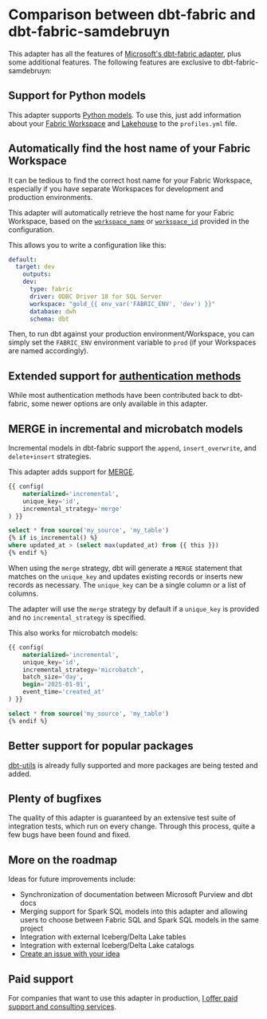 # Comparison between dbt-fabric and dbt-fabric-samdebruyn

This adapter has all the features of [Microsoft's dbt-fabric adapter](https://github.com/microsoft/dbt-fabric), plus some additional features.
The following features are exclusive to dbt-fabric-samdebruyn:

## Support for Python models

This adapter supports [Python models](https://docs.getdbt.com/docs/build/python-models). To use this, just add information about your [Fabric Workspace](configuration.md#workspace_name) and [Lakehouse](configuration.md#lakehouse_name) to the `profiles.yml` file.

## Automatically find the host name of your Fabric Workspace

It can be tedious to find the correct host name for your Fabric Workspace, especially if you have separate Workspaces for development and production environments.

This adapter will automatically retrieve the host name for your Fabric Workspace, based on the [`workspace_name`](configuration.md#workspace_name) or [`workspace_id`](configuration.md#workspace_id) provided in the configuration.

This allows you to write a configuration like this:

```yaml
default:
  target: dev
    outputs:
    dev:
      type: fabric
      driver: ODBC Driver 18 for SQL Server
      workspace: "gold_{{ env_var('FABRIC_ENV', 'dev') }}"
      database: dwh
      schema: dbt
```

Then, to run dbt against your production environment/Workspace, you can simply set the `FABRIC_ENV` environment variable to `prod` (if your Workspaces are named accordingly).

## Extended support for [authentication methods](configuration.md#authentication)

While most authentication methods have been contributed back to dbt-fabric, some newer options are only available in this adapter.

## MERGE in incremental and microbatch models

Incremental models in dbt-fabric support the `append`, `insert_overwrite`, and `delete+insert` strategies.

This adapter adds support for [MERGE](https://learn.microsoft.com/sql/t-sql/statements/merge-transact-sql?view=sql-server-ver17&WT.mc_id=MVP_310840).

```sql
{{ config(
    materialized='incremental',
    unique_key='id',
    incremental_strategy='merge'
) }}

select * from source('my_source', 'my_table')
{% if is_incremental() %}
where updated_at > (select max(updated_at) from {{ this }})
{% endif %}
```

When using the `merge` strategy, dbt will generate a `MERGE` statement that matches on the `unique_key` and updates existing records or inserts new records as necessary. The `unique_key` can be a single column or a list of columns.

The adapter will use the `merge` strategy by default if a `unique_key` is provided and no `incremental_strategy` is specified.

This also works for microbatch models:

```sql
{{ config(
    materialized='incremental',
    unique_key='id',
    incremental_strategy='microbatch',
    batch_size='day',
    begin='2025-01-01',
    event_time='created_at'
) }}

select * from source('my_source', 'my_table')
{% endif %}
```

## Better support for popular packages

[dbt-utils](https://hub.getdbt.com/dbt-labs/dbt_utils/latest/) is already fully supported and more packages are being tested and added.

## Plenty of bugfixes

The quality of this adapter is guaranteed by an extensive test suite of integration tests, which run on every change. Through this process, quite a few bugs have been found and fixed.

## More on the roadmap

Ideas for future improvements include:

- Synchronization of documentation between Microsoft Purview and dbt docs
- Merging support for Spark SQL models into this adapter and allowing users to choose between Fabric SQL and Spark SQL models in the same project
- Integration with external Iceberg/Delta Lake tables
- Integration with external Iceberg/Delta Lake catalogs
- [Create an issue with your idea](https://github.com/sdebruyn/dbt-fabric/issues)

## Paid support

For companies that want to use this adapter in production, [I offer paid support and consulting services](https://debruyn.dev/services/).